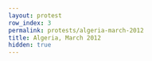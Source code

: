 ```yaml
---
layout: protest
row_index: 3
permalink: protests/algeria-march-2012
title: Algeria, March 2012
hidden: true
---
```

